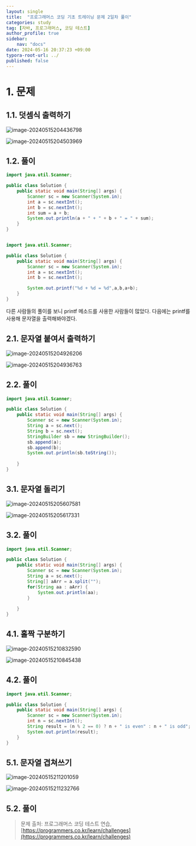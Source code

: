 ```yaml
---
layout: single
title:  "프로그래머스 코딩 기초 트레이닝 문제 2일차 풀이"
categories: study
tag: [자바, 프로그래머스, 코딩 테스트]
author_profile: true
sidebar:
    nav: "docs"
date: 2024-05-16 20:37:23 +09:00
typora-root-url: ../
published: false
---
```








# 1. 문제



## 1.1. 덧셈식 출력하기

![image-20240515204436798](/images/2024-05-16-practice-programmers-2/image-20240515204436798.png)

![image-20240515204503969](/images/2024-05-16-practice-programmers-2/image-20240515204503969.png)



## 1.2. 풀이

```java
import java.util.Scanner;

public class Solution {
    public static void main(String[] args) {
        Scanner sc = new Scanner(System.in);
        int a = sc.nextInt();
        int b = sc.nextInt();
        int sum = a + b;
        System.out.println(a + " + " + b + " = " + sum);
    }
}
```





```java

import java.util.Scanner;

public class Solution {
    public static void main(String[] args) {
        Scanner sc = new Scanner(System.in);
        int a = sc.nextInt();
        int b = sc.nextInt();

        System.out.printf("%d + %d = %d",a,b,a+b);
    }
}
```



다른 사람들의 풀이를 보니 printf 메소드를 사용한 사람들이 많았다. 다음에는 printf를 사용해 문자열을 출력해봐야겠다.



## 2.1. 문자열 붙여서 출력하기

![image-20240515204926206](/images/2024-05-16-practice-programmers-2/image-20240515204926206.png)

![image-20240515204936763](/images/2024-05-16-practice-programmers-2/image-20240515204936763.png)



## 2.2. 풀이

```java
import java.util.Scanner;

public class Solution {
    public static void main(String[] args) {
        Scanner sc = new Scanner(System.in);
        String a = sc.next();
        String b = sc.next();
        StringBuilder sb = new StringBuilder();
        sb.append(a);
        sb.append(b);
        System.out.println(sb.toString());
        
    }
}
```





## 3.1. 문자열 돌리기

![image-20240515205607581](/images/2024-05-16-practice-programmers-2/image-20240515205607581.png)

![image-20240515205617331](/images/2024-05-16-practice-programmers-2/image-20240515205617331.png)



## 3.2. 풀이

```java
import java.util.Scanner;

public class Solution {
    public static void main(String[] args) {
        Scanner sc = new Scanner(System.in);
        String a = sc.next();
        String[] aArr = a.split("");
        for(String aa : aArr) {
            System.out.println(aa);
        }
        
    }
}
```





## 4.1. 홀짝 구분하기

![image-20240515210832590](/images/2024-05-16-practice-programmers-2/image-20240515210832590.png)

![image-20240515210845438](/images/2024-05-16-practice-programmers-2/image-20240515210845438.png)

## 4.2. 풀이

```java
import java.util.Scanner;

public class Solution {
    public static void main(String[] args) {
        Scanner sc = new Scanner(System.in);
        int n = sc.nextInt();
        String result = (n % 2 == 0) ? n + " is even" : n + " is odd";
        System.out.println(result);
    }
}
```



## 5.1. 문자열 겹쳐쓰기

![image-20240515211201059](/images/2024-05-16-practice-programmers-2/image-20240515211201059.png)

![image-20240515211232766](/images/2024-05-16-practice-programmers-2/image-20240515211232766.png)



## 5.2. 풀이





> 문제 출처: 프로그래머스 코딩 테스트 연습, [https://programmers.co.kr/learn/challenges](https://programmers.co.kr/learn/challenges)
